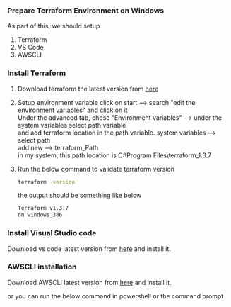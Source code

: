 ### Prepare Terraform Environment on Windows

As part of this, we should setup

1. Terraform
2. VS Code
3. AWSCLI

### Install Terraform

1. Download terraform the latest version from [here](https://developer.hashicorp.com/terraform/downloads)
2. Setup environment variable
   click on start --> search "edit the environment variables" and click on it  
   Under the advanced tab, chose "Environment variables" --> under the system variables select path variable  
   and add terraform location in the path variable. system variables --> select path  
   add new --> terraform_Path  
   in my system, this path location is C:\Program Files\terraform_1.3.7

3. Run the below command to validate terraform version
   ```sh
   terraform -version
   ```
   the output should be something like below
   ```sh
   Terraform v1.3.7
   on windows_386
   ```

### Install Visual Studio code

Download vs code latest version from [here](https://code.visualstudio.com/download) and install it.

### AWSCLI installation

Download AWSCLI latest version from [here](https://docs.aws.amazon.com/cli/latest/userguide/getting-started-install.html) and install it.

or you can run the below command in powershell or the command prompt
